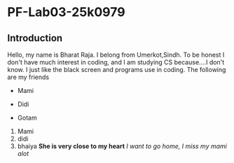 # PF-Lab03-25k0979
## Introduction
Hello, my name is Bharat Raja. I belong from Umerkot,Sindh. 
To be honest I don't have much interest in coding, and I am studying CS because....I don't know. I just like the black screen and programs use in coding.
The following are my friends
* Mami
- Didi
+ Gotam
1. Mami
2. didi
3. bhaiya
**She is very close to my heart**
_I want to go home, I miss my mami alot_
